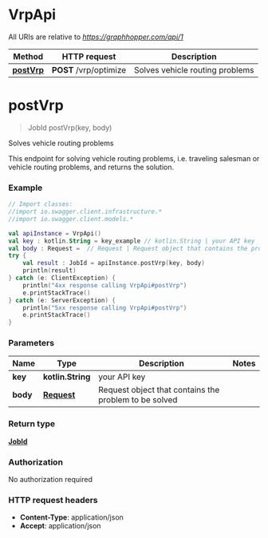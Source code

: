 # VrpApi

All URIs are relative to *https://graphhopper.com/api/1*

Method | HTTP request | Description
------------- | ------------- | -------------
[**postVrp**](VrpApi.md#postVrp) | **POST** /vrp/optimize | Solves vehicle routing problems


<a name="postVrp"></a>
# **postVrp**
> JobId postVrp(key, body)

Solves vehicle routing problems

This endpoint for solving vehicle routing problems, i.e. traveling salesman or vehicle routing problems, and returns the solution.

### Example
```kotlin
// Import classes:
//import io.swagger.client.infrastructure.*
//import io.swagger.client.models.*

val apiInstance = VrpApi()
val key : kotlin.String = key_example // kotlin.String | your API key
val body : Request =  // Request | Request object that contains the problem to be solved
try {
    val result : JobId = apiInstance.postVrp(key, body)
    println(result)
} catch (e: ClientException) {
    println("4xx response calling VrpApi#postVrp")
    e.printStackTrace()
} catch (e: ServerException) {
    println("5xx response calling VrpApi#postVrp")
    e.printStackTrace()
}
```

### Parameters

Name | Type | Description  | Notes
------------- | ------------- | ------------- | -------------
 **key** | **kotlin.String**| your API key |
 **body** | [**Request**](Request.md)| Request object that contains the problem to be solved |

### Return type

[**JobId**](JobId.md)

### Authorization

No authorization required

### HTTP request headers

 - **Content-Type**: application/json
 - **Accept**: application/json

